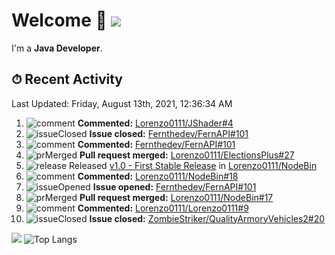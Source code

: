 # Welcome 👋 ![](https://hit.yhype.me/github/profile?user_id=69311874)

I'm a **Java Developer**.

## ⏱ Recent Activity

<!--RECENT_ACTIVITY:last_update-->
Last Updated: Friday, August 13th, 2021, 12:36:34 AM
<!--RECENT_ACTIVITY:last_update_end-->

<!--RECENT_ACTIVITY:start-->
1. ![comment] **Commented:** [Lorenzo0111/JShader#4](https://github.com/Lorenzo0111/JShader/pull/4#issuecomment-897870465)
2. ![issueClosed] **Issue closed:** [Fernthedev/FernAPI#101](https://github.com/Fernthedev/FernAPI/issues/101)
3. ![comment] **Commented:** [Fernthedev/FernAPI#101](https://github.com/Fernthedev/FernAPI/issues/101#issuecomment-897690922)
4. ![prMerged] **Pull request merged:** [Lorenzo0111/ElectionsPlus#27](https://github.com/Lorenzo0111/ElectionsPlus/pull/27)
5. ![release] Released [v1.0 - First Stable Release](https://github.com/Lorenzo0111/NodeBin/releases/tag/1.0) in [Lorenzo0111/NodeBin](https://github.com/Lorenzo0111/NodeBin)
6. ![comment] **Commented:** [Lorenzo0111/NodeBin#18](https://github.com/Lorenzo0111/NodeBin/pull/18#issuecomment-897609349)
7. ![issueOpened] **Issue opened:** [Fernthedev/FernAPI#101](https://github.com/Fernthedev/FernAPI/issues/101)
8. ![prMerged] **Pull request merged:** [Lorenzo0111/NodeBin#17](https://github.com/Lorenzo0111/NodeBin/pull/17)
9. ![comment] **Commented:** [Lorenzo0111/Lorenzo0111#9](https://github.com/Lorenzo0111/Lorenzo0111/pull/9#issuecomment-895224301)
10. ![issueClosed] **Issue closed:** [ZombieStriker/QualityArmoryVehicles2#20](https://github.com/ZombieStriker/QualityArmoryVehicles2/issues/20)
<!--RECENT_ACTIVITY:end-->

[![](https://github-readme-stats.vercel.app/api?username=Lorenzo0111&show_icons=true&count_private=true)](https://github.com/Lorenzo0111)
![Top Langs](https://github-readme-stats.vercel.app/api/top-langs/?username=Lorenzo0111&layout=compact)

[issueOpened]: https://cdn.jsdelivr.net/gh/Readme-Workflows/Readme-Icons@main/icons/octicons/IssueOpenedOld.svg
[issueClosed]: https://cdn.jsdelivr.net/gh/Readme-Workflows/Readme-Icons@main/icons/octicons/IssueClosedOld.svg

[prOpened]: https://cdn.jsdelivr.net/gh/Readme-Workflows/Readme-Icons@main/icons/octicons/PullRequestOpened.svg
[prClosed]: https://cdn.jsdelivr.net/gh/Readme-Workflows/Readme-Icons@main/icons/octicons/PullRequestClosed.svg
[prMerged]: https://cdn.jsdelivr.net/gh/Readme-Workflows/Readme-Icons@main/icons/octicons/PullRequestMerged.svg

[comment]: https://cdn.jsdelivr.net/gh/Readme-Workflows/Readme-Icons@main/icons/octicons/Comment.svg

[changesRequested]: https://cdn.jsdelivr.net/gh/Readme-Workflows/Readme-Icons@main/icons/octicons/RequestedChanges.svg
[approved]: https://cdn.jsdelivr.net/gh/Readme-Workflows/Readme-Icons@main/icons/octicons/ApprovedChanges.svg

[repoCreated]: https://cdn.jsdelivr.net/gh/Readme-Workflows/Readme-Icons@main/icons/octicons/Repository.svg
[release]: https://cdn.jsdelivr.net/gh/Readme-Workflows/Readme-Icons@main/icons/octicons/Release.svg
[star]: https://cdn.jsdelivr.net/gh/Readme-Workflows/Readme-Icons@main/icons/octicons/StarredRepository.svg
[wiki]: https://cdn.jsdelivr.net/gh/Readme-Workflows/Readme-Icons@main/icons/octicons/Wiki.svg
[fork]: https://cdn.jsdelivr.net/gh/Readme-Workflows/Readme-Icons@main/icons/octicons/ForkedRepository.svg
[people]: https://cdn.jsdelivr.net/gh/Readme-Workflows/Readme-Icons@main/icons/octicons/People.svg
